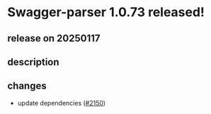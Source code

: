# Swagger-parser 1.0.73 released!

## release on 20250117
## description
## changes
* update dependencies (<a class="issue-link js-issue-link" data-error-text="Failed to load title" data-id="2793307610" data-permission-text="Title is private" data-url="https://github.com/swagger-api/swagger-parser/issues/2150" data-hovercard-type="pull_request" data-hovercard-url="/swagger-api/swagger-parser/pull/2150/hovercard" href="https://github.com/swagger-api/swagger-parser/pull/2150">#2150</a>)

